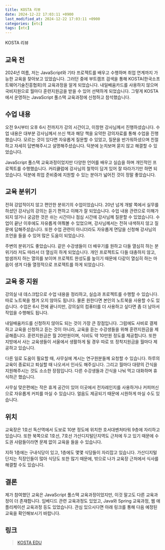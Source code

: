 ```yaml
---
title: KOSTA 리뷰
date: 2024-12-22 17:03:11 +0900
last_modified_at: 2024-12-22 17:03:11 +0900
categories: [etc]
tags: [etc]
---
```


KOSTA 리뷰

## 교육 전

2024년 여름, 저는 JavaScript와 기타 프로젝트를 배우고 수행하며 취업 연계까지 가능한 교육을 찾아보고 있었습니다. 그러던 중에 부트캠프 검색을 통해 KOSTA(한국소프트웨어기술진흥협회)의 교육과정을 알게 되었습니다. 내일배움카드를 사용하지 않으며 국비지원으로 월마다 훈련지원금을 받을 수 있어 선택하게 되었습니다. 그렇게 KOSTA에서 운영하는 JavaScript 풀스택 교육과정에 신청하고 참석했습니다.

## 수업 내용

오전 9시부터 오후 6시 전까지가 강의 시간이고, 이창현 강사님께서 진행하셨습니다. 수업 내용은 대부분 강사님께서 쓰신 책과 해당 책을 요약한 강의자료를 통해 수업을 진행했습니다. 모르는 것이 있다면 자유롭게 질문할 수 있었고, 질문을 반가워하셨으며 친절하고 자세히 답변해주시고 설명해주셨습니다. 덕분에 눈치보며 묻지 않고 해결할 수 있었습니다.

JavaScript 풀스택 교육과정이었지만 다양한 언어를 배우고 실습을 하며 개인적인 프로젝트를 수행했습니다. 커리큘럼에 강사님의 철학이 담겨 있어 잘 따라가기만 하면 되었습니다. 덕분에 취업 준비중에 지원할 수 있는 분야가 넓어진 것이 정말 좋았습니다.

## 교육 분위기

전혀 강압적이지 않고 편안한 분위기의 수업이었습니다. 20년 넘게 개발 쪽에서 실무를 하셨던 강사님의 강의는 듣기 편하고 이해가 잘 되었습니다. 수업 내용 관련으로 이해가 되지 않거나 궁금한 것은 쉬는 시간이나 점심 시간에 강사님께 질문할 수 있었습니다. 수업이 끝난 이후에도 자유롭게 여쭤볼 수 있었으며, 강사님께서는 전혀 내색하지 않고 질문에 답해주셨습니다. 또한 수업 관련이 아니더라도 자유롭게 면담을 신청해 강사님의 조언을 들을 수 있어 많은 도움이 되었습니다.

주변의 분위기도 좋았습니다. 같은 수강생들이 더 배우기를 원하고 다들 열심히 하는 분위기라 저도 따라서 더 열심히 하게 되었습니다. 개인 프로젝트도 다들 대충하지 않고, 밤샘까지 하는 열의를 보이며 프로젝트 완성도를 높이기 때문에 다같이 열심히 하는 마음이 생겨 다들 열정적으로 프로젝트를 하게 되었습니다.

## 교육 중 지원

강의실 내 데스크탑으로 수업 내용을 정리하고, 실습과 프로젝트를 수행할 수 있습니다. 따로 노트북을 챙겨 오지 않아도 됩니다. 물론 원한다면 본인의 노트북을 사용할 수도 있습니다. 수업은 6시 전에 끝나지만, 강의실의 컴퓨터를 더 사용하고 싶다면 좀 더 남아서 작업을 수행해도 됩니다.

내일배움카드를 신청하지 않아도 되는 것이 가장 큰 장점입니다. 그럼에도 사비로 결제하고 교육을 신청하고 듣는 것이 아니라, 교육을 듣는 수강생들을 위해 훈련지원금을 제공해줍니다. 훈련지원금은 월 20만원이며, 식비도 약 10만원 정도를 제공합니다. 또한 지방에서 사는 교육생들이 서울에서 생활하게 될 경우 따로 또 정착지원금을 월마다 제공하고 있습니다.

다른 일로 도움이 필요할 때, 사무실에 계시는 연구원분들께 요청할 수 있습니다. 하루의 교육이 종료되고 퇴실할 때 나오셔서 인사도 해주십니다. 그리고 월마다 대량의 간식을 지원해주시는 것도 소소한 장점입니다. 다른 수강생들과 간식을 나눠 먹고 대화하며 휴식하곤 했습니다.

사무실 맞은편에는 작은 휴게 공간이 있어 이곳에서 전자레인지를 사용하거나 커피머신으로 자유롭게 커피를 마실 수 있습니다. 얼음도 제공되기 때문에 시원하게 마실 수도 있습니다.

## 위치

교육장은 1호선 독산역에서 도보로 10분 정도에 위치한 호서대벤처타워 9층에 자리하고 있습니다. 또한 북쪽으로 1호선, 7호선 가산디지털단지역도 근처에 두고 있기 때문에 수도권 사람들이라면 문제 없이 교육을 들을 수 있습니다.

지하 1층에는 구내식당이 있고, 1층에도 몇몇 식당들이 자리잡고 있습니다. 가산디지털단지는 직장인들이 많아 식당도 또한 많기 때문에, 밖으로 나가 교육장 근처에서 식사를 해결할 수도 있습니다.

## 결론

제가 참여했던 교육은 JavaScript 풀스택 교육과정이었지만, 이것 말고도 다른 교육과정이 더 존재합니다. 임베디드 관련 교육과정도 있었고, Java와 Spring 교육과정, 웹 애플리케이션 교육과정 등도 있었습니다. 관심 있으시다면 아래 링크를 통해 다음 예정된 교육을 확인해보시기 바랍니다.

## 링크

> [KOSTA EDU](https://edu.kosta.or.kr/)
